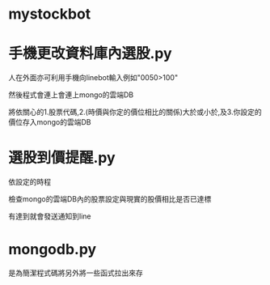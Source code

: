 # mystockbot

# 手機更改資料庫內選股.py

人在外面亦可利用手機向linebot輸入例如"0050>100"

然後程式會連上會連上mongo的雲端DB

將依關心的1.股票代碼,2.(時價與你定的價位相比的關係)大於或小於,及3.你設定的價位存入mongo的雲端DB



# 選股到價提醒.py

依設定的時程

檢查mongo的雲端DB內的股票設定與現實的股價相比是否已達標

有達到就會發送通知到line



# mongodb.py

是為簡潔程式碼將另外將一些函式拉出來存
